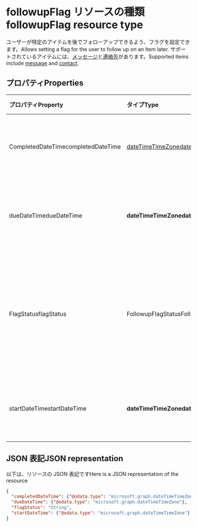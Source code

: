 # <a name="followupflag-resource-type"></a><span data-ttu-id="13cd5-101">followupFlag リソースの種類</span><span class="sxs-lookup"><span data-stu-id="13cd5-101">followupFlag resource type</span></span>


<span data-ttu-id="13cd5-102">ユーザーが特定のアイテムを後でフォローアップできるよう、フラグを設定できます。</span><span class="sxs-lookup"><span data-stu-id="13cd5-102">Allows setting a flag for the user to follow up on an item later.</span></span> <span data-ttu-id="13cd5-103">サポートされているアイテムには、[メッセージ](message.md)と[連絡先](contact.md)があります。</span><span class="sxs-lookup"><span data-stu-id="13cd5-103">Supported items include [message](message.md) and [contact](contact.md).</span></span>

## <a name="properties"></a><span data-ttu-id="13cd5-104">プロパティ</span><span class="sxs-lookup"><span data-stu-id="13cd5-104">Properties</span></span>
| <span data-ttu-id="13cd5-105">プロパティ</span><span class="sxs-lookup"><span data-stu-id="13cd5-105">Property</span></span>     | <span data-ttu-id="13cd5-106">タイプ</span><span class="sxs-lookup"><span data-stu-id="13cd5-106">Type</span></span>   |<span data-ttu-id="13cd5-107">説明</span><span class="sxs-lookup"><span data-stu-id="13cd5-107">Description</span></span>|
|:---------------|:--------|:----------|
|<span data-ttu-id="13cd5-108">CompletedDateTime</span><span class="sxs-lookup"><span data-stu-id="13cd5-108">completedDateTime</span></span>|[<span data-ttu-id="13cd5-109">dateTimeTimeZone</span><span class="sxs-lookup"><span data-stu-id="13cd5-109">dateTimeTimeZone</span></span>](dateTimeTimeZone.md)|<span data-ttu-id="13cd5-110">フォローアップが終了した日時。</span><span class="sxs-lookup"><span data-stu-id="13cd5-110">The date and time that the follow-up was finished.</span></span>|
|<span data-ttu-id="13cd5-111">dueDateTime</span><span class="sxs-lookup"><span data-stu-id="13cd5-111">dueDateTime</span></span>|<span data-ttu-id="13cd5-112">**dateTimeTimeZone**</span><span class="sxs-lookup"><span data-stu-id="13cd5-112">**dateTimeTimeZone**</span></span>|<span data-ttu-id="13cd5-113">フォローアップが終了する予定の日時。</span><span class="sxs-lookup"><span data-stu-id="13cd5-113">The date and time that the follow-up is to be finished.</span></span>|
|<span data-ttu-id="13cd5-114">FlagStatus</span><span class="sxs-lookup"><span data-stu-id="13cd5-114">flagStatus</span></span>|<span data-ttu-id="13cd5-115">FollowupFlagStatus</span><span class="sxs-lookup"><span data-stu-id="13cd5-115">FollowupFlagStatus</span></span>|<span data-ttu-id="13cd5-116">アイテムのフォローアップ状態。</span><span class="sxs-lookup"><span data-stu-id="13cd5-116">The status for follow-up for an item.</span></span> <span data-ttu-id="13cd5-117">可能な値は、`notFlagged`、`complete`、`flagged` です。</span><span class="sxs-lookup"><span data-stu-id="13cd5-117">Possible values are `notFlagged`, `complete`, and `flagged`.</span></span>|
|<span data-ttu-id="13cd5-118">startDateTime</span><span class="sxs-lookup"><span data-stu-id="13cd5-118">startDateTime</span></span>|<span data-ttu-id="13cd5-119">**dateTimeTimeZone**</span><span class="sxs-lookup"><span data-stu-id="13cd5-119">**dateTimeTimeZone**</span></span>|<span data-ttu-id="13cd5-120">フォローアップを開始する予定の日時。</span><span class="sxs-lookup"><span data-stu-id="13cd5-120">The date and time that the follow-up is to begin.</span></span>|

## <a name="json-representation"></a><span data-ttu-id="13cd5-121">JSON 表記</span><span class="sxs-lookup"><span data-stu-id="13cd5-121">JSON representation</span></span>

<span data-ttu-id="13cd5-122">以下は、リソースの JSON 表記です</span><span class="sxs-lookup"><span data-stu-id="13cd5-122">Here is a JSON representation of the resource</span></span>

<!-- {
  "blockType": "resource",
  "optionalProperties": [

  ],
  "@odata.type": "microsoft.graph.followupFlag"
}-->

```json
{
  "completedDateTime": {"@odata.type": "microsoft.graph.dateTimeTimeZone"},
  "dueDateTime": {"@odata.type": "microsoft.graph.dateTimeTimeZone"},
  "flagStatus": "String",
  "startDateTime": {"@odata.type": "microsoft.graph.dateTimeTimeZone"}
}

```

<!-- uuid: 8fcb5dbc-d5aa-4681-8e31-b001d5168d79
2015-10-25 14:57:30 UTC -->
<!-- {
  "type": "#page.annotation",
  "description": "followupFlag resource",
  "keywords": "",
  "section": "documentation",
  "tocPath": ""
}-->
